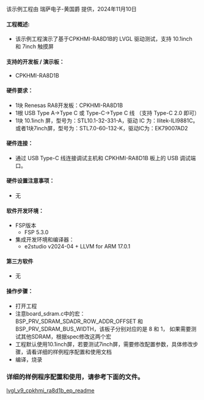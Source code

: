该示例工程由 瑞萨电子-黄国爵 提供，2024年11月10日

#### 工程概述:
* 该示例工程演示了基于CPKHMI-RA8D1B的 LVGL 驱动测试，支持 10.1inch 和 7inch 触摸屏

#### 支持的开发板 / 演示板：
* CPKHMI-RA8D1B

#### 硬件要求：
* 1块 Renesas RA8开发板：CPKHMI-RA8D1B
* 1根 USB Type A->Type C 或 Type-C->Type C 线 （支持 Type-C 2.0 即可）
* 1块 10.1inch 屏，型号为：STL10.1-32-331-A，驱动 IC 为：Ilitek-ILI9881C。或者1块7inch屏，型号为：STL7.0-60-132-K，驱动IC为：EK79007AD2

#### 硬件连接：
* 通过 USB Type-C 线连接调试主机和 CPKHMI-RA8D1B 板上的 USB 调试端口。

#### 硬件设置注意事项：
* 无

#### 软件开发环境：
* FSP版本
  * FSP 5.3.0
* 集成开发环境和编译器：
  * e2studio v2024-04 + LLVM for ARM 17.0.1

#### 第三方软件
* 无

#### 操作步骤：
* 打开工程
* 注意board_sdram.c中的宏：BSP_PRV_SDRAM_SDADR_ROW_ADDR_OFFSET 和 BSP_PRV_SDRAM_BUS_WIDTH，该板子分别对应的是 8 和 1，
  如果需要测试其他SDRAM，根据spec修改这两个宏
* 工程默认使用10.1inch屏，若要测试7inch屏，需要修改配置参数，具体修改步骤，请看详细的样例程序配置和使用文档
* 编译，烧录


### 详细的样例程序配置和使用，请参考下面的文件。
[lvgl_v9_cpkhmi_ra8d1b_ep_readme](lvgl_v9_cpkhmi_ra8d1b_ep_readme.md)

